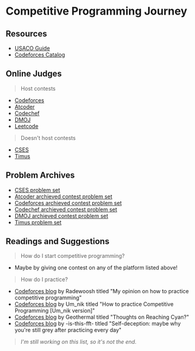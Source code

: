 # Competitive Programming Journey

## Resources

-   [USACO Guide](https://usaco.guide)
-   [Codeforces Catalog](https://codeforces.com/catalog)

## Online Judges

> Host contests

-   [Codeforces](https://codeforces.com)
-   [Atcoder](https://atcoder.jp)
-   [Codechef](https://www.codechef.com)
-   [DMOJ](https://dmoj.ca)
-   [Leetcode](https://leetcode.com)

> Doesn't host contests

-   [CSES](https://cses.fi/problemset/list)
-   [Timus](https://acm.timus.ru)

## Problem Archives

-   [CSES problem set](https://cses.fi/problemset/list)
-   [Atcoder archieved contest problem set](https://kenkoooo.com/atcoder#/table)
-   [Codeforces archieved contest problem set](https://codeforces.com/problemset)
-   [Codechef archieved contest problem set](https://www.codechef.com/practice)
-   [DMOJ archieved contest problem set](https://dmoj.ca/problems)
-   [Timus problem set](https://acm.timus.ru/problemset.aspx)

## Readings and Suggestions

> How do I start competitive programming?

-   Maybe by giving one contest on any of the platform listed above!

> How do I practice?

-   [Codeforces blog](https://codeforces.com/blog/entry/91114) by Radewoosh titled "My opinion on how to practice competitive programming"
-   [Codeforces blog](https://codeforces.com/blog/entry/98806) by Um_nik titled "How to practice Competitive Programming [Um_nik version]"
-   [Codeforces blog](https://codeforces.com/blog/entry/101561) by Geothermal titled "Thoughts on Reaching Cyan?"
-   [Codeforces blog](https://codeforces.com/blog/entry/98621) by -is-this-fft- titled "Self-deception: maybe why you're still grey after practicing every day"

> _I'm still working on this list, so it's not the end._
